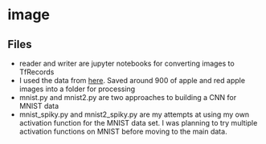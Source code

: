 # image
## Files 
* reader and writer are jupyter notebooks for converting images to TfRecords 
* I used the data from [here](https://www.kaggle.com/moltean/fruits). Saved around 900 of apple and red apple images into a folder for processing
* mnist.py and mnist2.py are two approaches to building a CNN for MNIST data
* mnist_spiky.py and mnist2_spiky.py are my attempts at using my own activation function for the MNIST data set. I was planning to try multiple activation functions on MNIST before moving to the main data.
